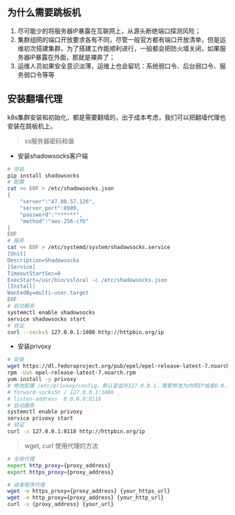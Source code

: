 ## 为什么需要跳板机
1. 尽可能少的将服务器IP暴露在互联网上，从源头断绝端口探测风险；
2. 集群组网的端口开放要求各有不同，尽管一般官方都有端口开放清单，但是运维初次搭建集群，为了搭建工作能顺利进行，一般都会把防火墙关闭，如果服务器IP暴露在外面，那就是裸奔了；
3. 运维人员如果安全意识淡薄，运维上也会留坑：系统弱口令、后台弱口令、服务弱口令等等

## 安装翻墙代理
k8s集群安装和初始化，都是需要翻墙的，出于成本考虑，我们可以把翻墙代理也安装在跳板机上。

> ss服务器密码和谐

- 安装shadowsocks客户端

```bash
# 安装
pip install shadowsocks
# 配置
cat << EOF > /etc/shadowsocks.json
{
    "server":"47.88.57.126",
    "server_port":8989,
    "password":"******",
    "method":"aes-256-cfb"
}
EOF
# 服务
cat << EOF > /etc/systemd/system/shadowsocks.service
[Unit]
Description=Shadowsocks
[Service]
TimeoutStartSec=0
ExecStart=/usr/bin/sslocal -c /etc/shadowsocks.json
[Install]
WantedBy=multi-user.target
EOF
# 启动服务
systemctl enable shadowsocks
service shadowsocks start
# 验证
curl --socks5 127.0.0.1:1080 http://httpbin.org/ip
```

- 安装privoxy

```bash
# 安装
wget https://dl.fedoraproject.org/pub/epel/epel-release-latest-7.noarch.rpm
rpm -Uvh epel-release-latest-7.noarch.rpm
yum install -y privoxy
# 修改配置 /etc/privoxy/config，默认是监听127.0.0.1，需要修改为内网IP或者0.0.0.0全开放
# forward-socks5t / 127.0.0.1:1080 .
# listen-address  0.0.0.0:8118
# 启动服务
systemctl enable privoxy
service privoxy start
# 验证
curl -x 127.0.0.1:8118 http://httpbin.org/ip
```

> wget, curl 使用代理的方法

```bash
# 全局代理
export http_proxy={proxy_address}
export https_proxy={proxy_address}

# 或者程序代理
wget -e https_proxy={proxy_address} {your_https_url}
wget -e http_proxy={proxy_address} {your_http_url}
curl -x {proxy_address} {your_url}
```